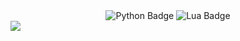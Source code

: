 <div align="center">
  <img src="https://i.imghippo.com/files/waukV1717385749.jpg" alt="" border="0">
</div>

<div align="center" id="badges">
  <img alt="Python Badge" src="https://img.shields.io/badge/Python-gray?style=for-the-badge&logo=python&logoColor=white&logoSize=auto"/>
  <img alt="Lua Badge" src="https://img.shields.io/badge/lua-gray?style=for-the-badge&logo=lua&logoColor=white&logoSize=auto"/>
</div>

<div allign= "center"> 
  <a href="https://wakatime.com"><img src="https://wakatime.com/share/@9eb04d31-1e1f-4f2b-9d7c-bdeda3676a99/6d43712e-67ea-43e8-b386-97195f505d5f.png" /></a>
</div>
